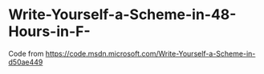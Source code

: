 # Write-Yourself-a-Scheme-in-48-Hours-in-F-
Code from https://code.msdn.microsoft.com/Write-Yourself-a-Scheme-in-d50ae449

